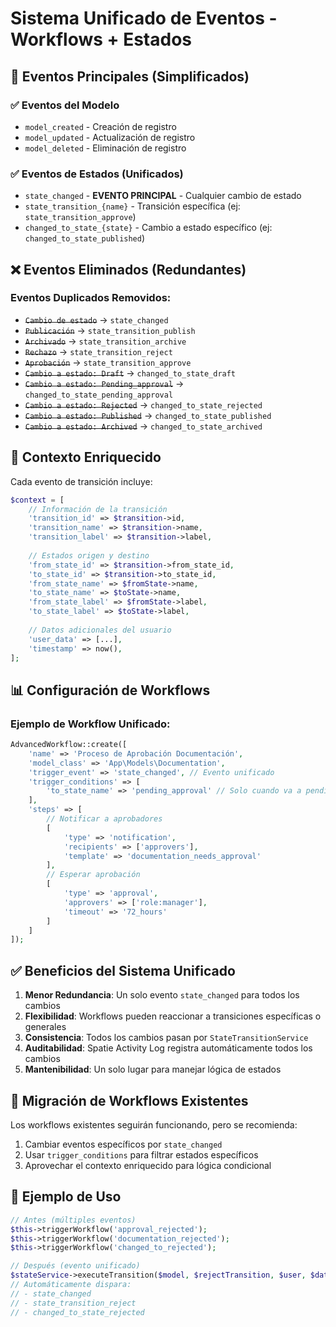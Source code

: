 # Sistema Unificado de Eventos - Workflows + Estados

## 🎯 **Eventos Principales (Simplificados)**

### ✅ **Eventos del Modelo**
- `model_created` - Creación de registro
- `model_updated` - Actualización de registro  
- `model_deleted` - Eliminación de registro

### ✅ **Eventos de Estados (Unificados)**
- `state_changed` - **EVENTO PRINCIPAL** - Cualquier cambio de estado
- `state_transition_{name}` - Transición específica (ej: `state_transition_approve`)
- `changed_to_state_{state}` - Cambio a estado específico (ej: `changed_to_state_published`)

## ❌ **Eventos Eliminados (Redundantes)**

### Eventos Duplicados Removidos:
- ~~`Cambio de estado`~~ → `state_changed`
- ~~`Publicación`~~ → `state_transition_publish` 
- ~~`Archivado`~~ → `state_transition_archive`
- ~~`Rechazo`~~ → `state_transition_reject`
- ~~`Aprobación`~~ → `state_transition_approve`
- ~~`Cambio a estado: Draft`~~ → `changed_to_state_draft`
- ~~`Cambio a estado: Pending_approval`~~ → `changed_to_state_pending_approval`
- ~~`Cambio a estado: Rejected`~~ → `changed_to_state_rejected`
- ~~`Cambio a estado: Published`~~ → `changed_to_state_published`
- ~~`Cambio a estado: Archived`~~ → `changed_to_state_archived`

## 🔧 **Contexto Enriquecido**

Cada evento de transición incluye:

```php
$context = [
    // Información de la transición
    'transition_id' => $transition->id,
    'transition_name' => $transition->name,
    'transition_label' => $transition->label,
    
    // Estados origen y destino
    'from_state_id' => $transition->from_state_id,
    'to_state_id' => $transition->to_state_id,
    'from_state_name' => $fromState->name,
    'to_state_name' => $toState->name,
    'from_state_label' => $fromState->label, 
    'to_state_label' => $toState->label,
    
    // Datos adicionales del usuario
    'user_data' => [...],
    'timestamp' => now(),
];
```

## 📊 **Configuración de Workflows**

### Ejemplo de Workflow Unificado:

```php
AdvancedWorkflow::create([
    'name' => 'Proceso de Aprobación Documentación',
    'model_class' => 'App\Models\Documentation',
    'trigger_event' => 'state_changed', // Evento unificado
    'trigger_conditions' => [
        'to_state_name' => 'pending_approval' // Solo cuando va a pending
    ],
    'steps' => [
        // Notificar a aprobadores
        [
            'type' => 'notification',
            'recipients' => ['approvers'],
            'template' => 'documentation_needs_approval'
        ],
        // Esperar aprobación
        [
            'type' => 'approval',
            'approvers' => ['role:manager'],
            'timeout' => '72_hours'
        ]
    ]
]);
```

## ✅ **Beneficios del Sistema Unificado**

1. **Menor Redundancia**: Un solo evento `state_changed` para todos los cambios
2. **Flexibilidad**: Workflows pueden reaccionar a transiciones específicas o generales
3. **Consistencia**: Todos los cambios pasan por `StateTransitionService`
4. **Auditabilidad**: Spatie Activity Log registra automáticamente todos los cambios
5. **Mantenibilidad**: Un solo lugar para manejar lógica de estados

## 🔄 **Migración de Workflows Existentes**

Los workflows existentes seguirán funcionando, pero se recomienda:

1. Cambiar eventos específicos por `state_changed`
2. Usar `trigger_conditions` para filtrar estados específicos
3. Aprovechar el contexto enriquecido para lógica condicional

## 📝 **Ejemplo de Uso**

```php
// Antes (múltiples eventos)
$this->triggerWorkflow('approval_rejected');
$this->triggerWorkflow('documentation_rejected');
$this->triggerWorkflow('changed_to_rejected');

// Después (evento unificado)
$stateService->executeTransition($model, $rejectTransition, $user, $data);
// Automáticamente dispara:
// - state_changed
// - state_transition_reject
// - changed_to_state_rejected
```